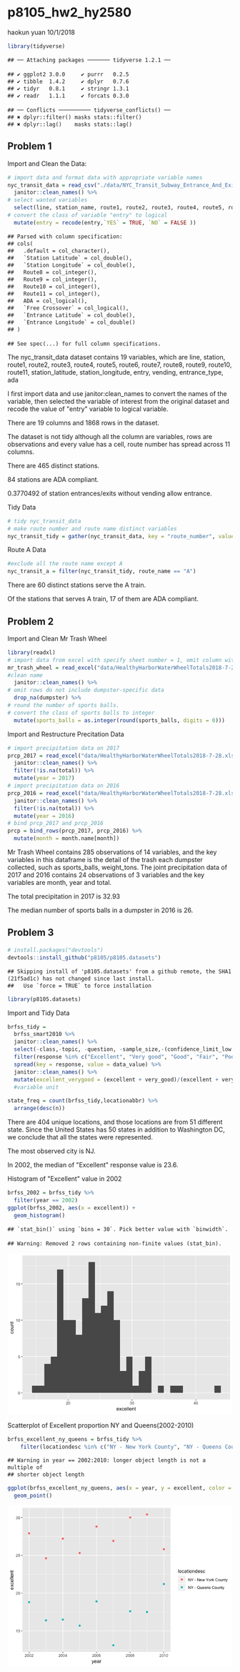 p8105\_hw2\_hy2580
================
haokun yuan
10/1/2018

``` r
library(tidyverse)
```

    ## ── Attaching packages ─────── tidyverse 1.2.1 ──

    ## ✔ ggplot2 3.0.0     ✔ purrr   0.2.5
    ## ✔ tibble  1.4.2     ✔ dplyr   0.7.6
    ## ✔ tidyr   0.8.1     ✔ stringr 1.3.1
    ## ✔ readr   1.1.1     ✔ forcats 0.3.0

    ## ── Conflicts ────────── tidyverse_conflicts() ──
    ## ✖ dplyr::filter() masks stats::filter()
    ## ✖ dplyr::lag()    masks stats::lag()

Problem 1
---------

Import and Clean the Data:

``` r
# import data and format data with appropriate variable names
nyc_transit_data = read_csv("./data/NYC_Transit_Subway_Entrance_And_Exit_Data.csv") %>%
  janitor::clean_names() %>% 
# select wanted variables
  select(line, station_name, route1, route2, route3, route4, route5, route6, route7, route8, route9, route10, route11, station_latitude, station_longitude, entry, vending, entrance_type, ada) %>% 
# convert the class of variable "entry" to logical
  mutate(entry = recode(entry,`YES` = TRUE, `NO` = FALSE )) 
```

    ## Parsed with column specification:
    ## cols(
    ##   .default = col_character(),
    ##   `Station Latitude` = col_double(),
    ##   `Station Longitude` = col_double(),
    ##   Route8 = col_integer(),
    ##   Route9 = col_integer(),
    ##   Route10 = col_integer(),
    ##   Route11 = col_integer(),
    ##   ADA = col_logical(),
    ##   `Free Crossover` = col_logical(),
    ##   `Entrance Latitude` = col_double(),
    ##   `Entrance Longitude` = col_double()
    ## )

    ## See spec(...) for full column specifications.

The nyc\_transit\_data dataset contains 19 variables, which are line, station, route1, route2, route3, route4, route5, route6, route7, route8, route9, route10, route11, station\_latitude, station\_longitude, entry, vending, entrance\_type, ada

I first import data and use janitor:clean\_names to convert the names of the variable, then selected the variable of interest from the original dataset and recode the value of "entry" variable to logical variable.

There are 19 columns and 1868 rows in the dataset.

The dataset is not tidy although all the column are variables, rows are observations and every value has a cell, route number has spread across 11 columns.

There are 465 distinct stations.

84 stations are ADA compliant.

0.3770492 of station entrances/exits without vending allow entrance.

Tidy Data

``` r
# tidy nyc_transit_data
# make route number and route name distinct variables
nyc_transit_tidy = gather(nyc_transit_data, key = "route_number", value = "route_name", route1:route11)
```

Route A Data

``` r
#exclude all the route name except A 
nyc_transit_a = filter(nyc_transit_tidy, route_name == "A")
```

There are 60 distinct stations serve the A train.

Of the stations that serves A train, 17 of them are ADA compliant.

Problem 2
---------

Import and Clean Mr Trash Wheel

``` r
library(readxl)
# import data from excel with specify sheet number = 1, omit column with notes
mr_trash_wheel = read_excel("data/HealthyHarborWaterWheelTotals2018-7-28.xlsx", sheet = 1, range = cell_cols("A:N")) %>%
#clean name
  janitor::clean_names() %>% 
# omit rows do not include dumpster-specific data
  drop_na(dumpster) %>% 
# round the number of sports balls.
# convert the class of sports balls to integer
  mutate(sports_balls = as.integer(round(sports_balls, digits = 0)))
```

Import and Restructure Precitation Data

``` r
# import precipitation data on 2017
prcp_2017 = read_excel("data/HealthyHarborWaterWheelTotals2018-7-28.xlsx", sheet = 4, range = "A2:B14") %>% 
  janitor::clean_names() %>% 
  filter(!is.na(total)) %>% 
  mutate(year = 2017)
# import precipitation data on 2016
prcp_2016 = read_excel("data/HealthyHarborWaterWheelTotals2018-7-28.xlsx", sheet = 5, range = "A2:B14") %>% 
  janitor::clean_names() %>%
  filter(!is.na(total)) %>% 
  mutate(year = 2016)
# bind prcp_2017 and prcp_2016
prcp = bind_rows(prcp_2017, prcp_2016) %>%
  mutate(month = month.name[month])
```

Mr Trash Wheel contains 285 observations of 14 variables, and the key variables in this dataframe is the detail of the trash each dumpster collected, such as sports\_balls, weight\_tons. The joint precipitation data of 2017 and 2016 contains 24 observations of 3 variables and the key variables are month, year and total.

The total precipitation in 2017 is 32.93

The median number of sports balls in a dumpster in 2016 is 26.

Problem 3
---------

``` r
# install.packages("devtools")
devtools::install_github("p8105/p8105.datasets")
```

    ## Skipping install of 'p8105.datasets' from a github remote, the SHA1 (21f5ad1c) has not changed since last install.
    ##   Use `force = TRUE` to force installation

``` r
library(p8105.datasets)
```

Import and Tidy Data

``` r
brfss_tidy =
  brfss_smart2010 %>% 
  janitor::clean_names() %>%
  select(-class,-topic, -question, -sample_size,-(confidence_limit_low:geo_location)) %>%  
  filter(response %in% c("Excellent", "Very good", "Good", "Fair", "Poor")) %>% 
  spread(key = response, value = data_value) %>% 
  janitor::clean_names() %>% 
  mutate(excellent_verygood = (excellent + very_good)/(excellent + very_good + good + fair + poor))   
  #variable unit
```

``` r
state_freq = count(brfss_tidy,locationabbr) %>%
  arrange(desc(n))
```

There are 404 unique locations, and those locations are from 51 different state. Since the United States has 50 states in addition to Washington DC, we conclude that all the states were represented.

The most observed city is NJ.

In 2002, the median of "Excellent" response value is 23.6.

Histogram of "Excellent" value in 2002

``` r
brfss_2002 = brfss_tidy %>%
  filter(year == 2002)
ggplot(brfss_2002, aes(x = excellent)) +
  geom_histogram()
```

    ## `stat_bin()` using `bins = 30`. Pick better value with `binwidth`.

    ## Warning: Removed 2 rows containing non-finite values (stat_bin).

![](p8105_hw2_hy2580_files/figure-markdown_github/unnamed-chunk-9-1.png)

Scatterplot of Excellent proportion NY and Queens(2002-2010)

``` r
brfss_excellent_ny_queens = brfss_tidy %>% 
    filter(locationdesc %in% c("NY - New York County", "NY - Queens County", year == 2002:2010 ))
```

    ## Warning in year == 2002:2010: longer object length is not a multiple of
    ## shorter object length

``` r
ggplot(brfss_excellent_ny_queens, aes(x = year, y = excellent, color = locationdesc)) +
  geom_point()
```

![](p8105_hw2_hy2580_files/figure-markdown_github/unnamed-chunk-10-1.png)
